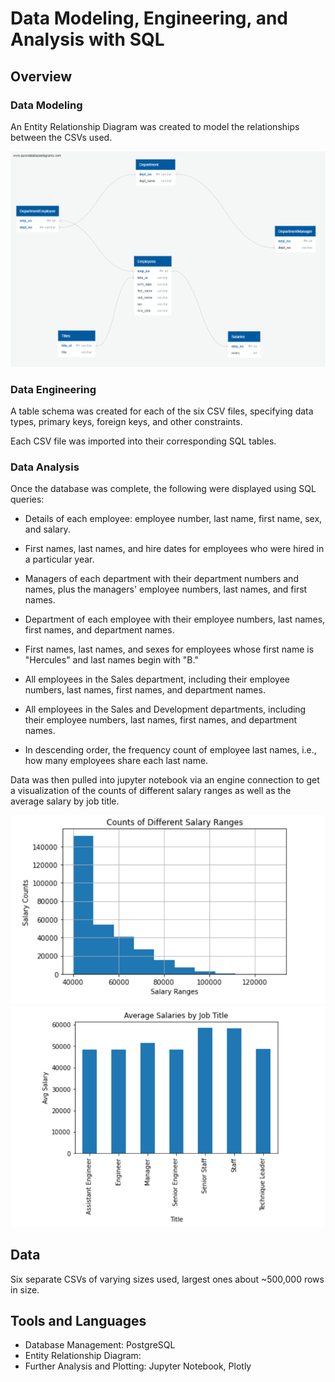 # Data Modeling, Engineering, and Analysis with SQL

## Overview

### Data Modeling

An Entity Relationship Diagram was created to model the relationships between the CSVs used.

![ERD](EmployeeSQL/Images/ERD.png)

### Data Engineering

A table schema was created for each of the six CSV files, specifying data types, primary keys, foreign keys, and other constraints.

Each CSV file was imported into their corresponding SQL tables.

### Data Analysis

Once the database was complete, the following were displayed using SQL queries:

* Details of each employee: employee number, last name, first name, sex, and salary.

* First names, last names, and hire dates for employees who were hired in a particular year.

* Managers of each department with their department numbers and names, plus the managers' employee numbers, last names, and first names.

* Department of each employee with their employee numbers, last names, first names, and department names.

* First names, last names, and sexes for employees whose first name is "Hercules" and last names begin with "B."

* All employees in the Sales department, including their employee numbers, last names, first names, and department names.

* All employees in the Sales and Development departments, including their employee numbers, last names, first names, and department names.

* In descending order, the frequency count of employee last names, i.e., how many employees share each last name.

Data was then pulled into jupyter notebook via an engine connection to get a visualization of the counts of different salary ranges as well as the average salary by job title.

![Histogram](EmployeeSQL/Images/Salary_Ranges_Histogram.png) ![Bar](EmployeeSQL/Images/Average_Salary_Bar_Chart.png)

## Data

Six separate CSVs of varying sizes used, largest ones about ~500,000 rows in size.

## Tools and Languages
* Database Management: PostgreSQL
* Entity Relationship Diagram: 
* Further Analysis and Plotting: Jupyter Notebook, Plotly
